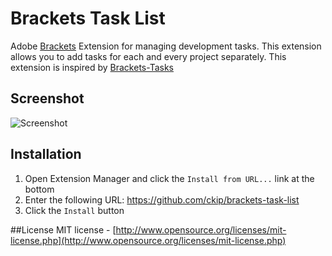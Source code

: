 Brackets Task List
==================

Adobe [Brackets](http://brackets.io/ "Brackets") Extension for managing development tasks. This extension allows you to add tasks for each and every project separately. This extension is inspired by 
[Brackets-Tasks](https://github.com/crot4lus/Brackets-Tasks "Brackets-Tasks")

## Screenshot
![Screenshot](https://cloud.githubusercontent.com/assets/1453745/5527162/e02ad2c0-89fb-11e4-9005-de7760b008b3.png)

## Installation
1. Open Extension Manager and click the `Install from URL...` link at the bottom
2. Enter the following URL: https://github.com/ckip/brackets-task-list
3. Click the `Install` button

##License
MIT license - [http://www.opensource.org/licenses/mit-license.php](http://www.opensource.org/licenses/mit-license.php)
